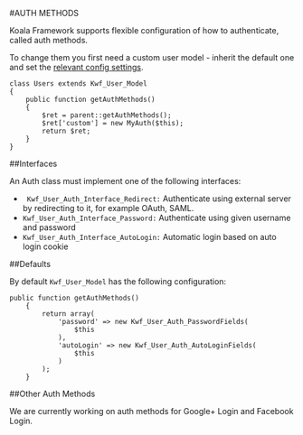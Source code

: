 #AUTH METHODS

Koala Framework supports flexible configuration of how to authenticate, called auth methods.

To change them you first need a custom user model - inherit the default one and set the [relevant config settings](config.md).

    
    class Users extends Kwf_User_Model
    {
        public function getAuthMethods()
        {
            $ret = parent::getAuthMethods();
            $ret['custom'] = new MyAuth($this);
            return $ret;
        }
    }
    
    
##Interfaces

An Auth class must implement one of the following interfaces:

* ` Kwf_User_Auth_Interface_Redirect:` Authenticate using external server by redirecting to it, for example OAuth, SAML.
* `Kwf_User_Auth_Interface_Password:` Authenticate using given username and password
* `Kwf_User_Auth_Interface_AutoLogin:` Automatic login based on auto login cookie


##Defaults

By default `Kwf_User_Model` has the following configuration:

    public function getAuthMethods()
        {
            return array(
                'password' => new Kwf_User_Auth_PasswordFields(
                    $this
                ),
                'autoLogin' => new Kwf_User_Auth_AutoLoginFields(
                    $this
                )
            );
        }
        
   
##Other Auth Methods

We are currently working on auth methods for Google+ Login and Facebook Login.
     